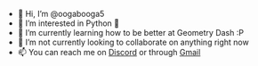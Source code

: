 - 👋 Hi, I’m @oogabooga5
- 👀 I’m interested in Python 🐍
- 🌱 I’m currently learning how to be better at Geometry Dash :P
- 💞️ I’m not currently looking to collaborate on anything right now
- 📫 You can reach me on [Discord](https://bit.ly/bl1z33smp) or through [Gmail](mailto:bl1z33official+github@gmail.com)

<!---
oogabooga5/oogabooga5 is a ✨ special ✨ repository because its `README.md` (this file) appears on your GitHub profile.
You can click the Preview link to take a look at your changes.
--->
